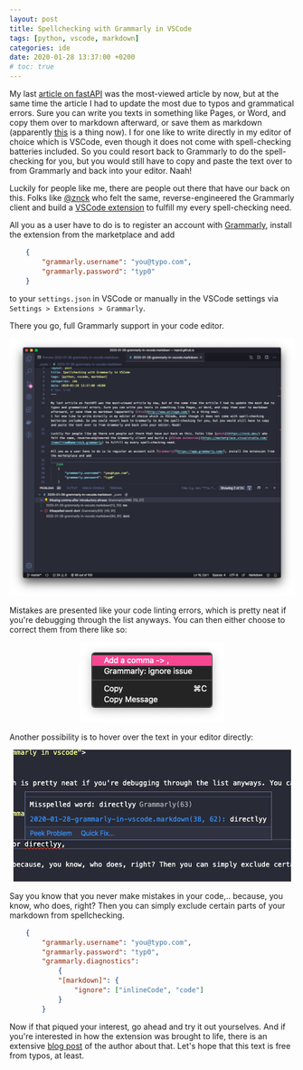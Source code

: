```yaml
---
layout: post
title: Spellchecking with Grammarly in VSCode
tags: [python, vscode, markdown]
categories: ide
date: 2020-01-28 13:37:00 +0200
# toc: true
---
```


My last [article on fastAPI](https://iwpnd.pw/articles/2020-01/deploy-fastapi-to-aws-lambda) was the most-viewed article by now, but at the same time the article I had to update the most due to typos and grammatical errors. Sure you can write you texts in something like Pages, or Word, and copy them over to markdown afterward, or save them as markdown (apparently [this](http://www.writage.com/) is a thing now). 
I for one like to write directly in my editor of choice which is VSCode, even though it does not come with spell-checking batteries included. So you could resort back to Grammarly to do the spell-checking for you, but you would still have to copy and paste the text over to from Grammarly and back into your editor. Naah!

Luckily for people like me, there are people out there that have our back on this. Folks like [@znck](https://znck.dev/) who felt the same, reverse-engineered the Grammarly client and build a [VSCode extension](https://marketplace.visualstudio.com/items?itemName=znck.grammarly) to fulfill my every spell-checking need.

All you as a user have to do is to register an account with [Grammarly](https://app.grammarly.com/), install the extension from the marketplace and add 

```json
    {
        "grammarly.username": "you@typo.com",
        "grammarly.password": "typ0"
    }
```

to your `settings.json` in VSCode or manually in the VSCode settings via `Settings > Extensions > Grammarly`. 

There you go, full Grammarly support in your code editor.

<p align="center">
<img src="/img/2020-01-28-grammarly-vscode-1.png" alt="grammarly in vscode">
</p>

Mistakes are presented like your code linting errors, which is pretty neat if you're debugging through the list anyways. You can then either choose to correct them from there like so:

<p align="center">
<img src="/img/2020-01-28-grammarly-vscode-2.png" alt="grammarly in vscode">
</p>

Another possibility is to hover over the text in your editor directly:

<p align="center">
<img src="/img/2020-01-28-grammarly-vscode-3.png" alt="grammarly in vscode">
</p>


Say you know that you never make mistakes in your code,.. because, you know, who does, right? Then you can simply exclude certain parts of your markdown from spellchecking.

```json
    {
        "grammarly.username": "you@typo.com",
        "grammarly.password": "typ0",
        "grammarly.diagnostics": 
            {
            "[markdown]": {
                "ignore": ["inlineCode", "code"]
            }
        }
```

Now if that piqued your interest, go ahead and try it out yourselves. And if you're interested in how the extension was brought to life, there is an extensive [blog post](https://znck.dev/blog/2019-grammarly-in-code) of the author about that. Let's hope that this text is free from typos, at least.
